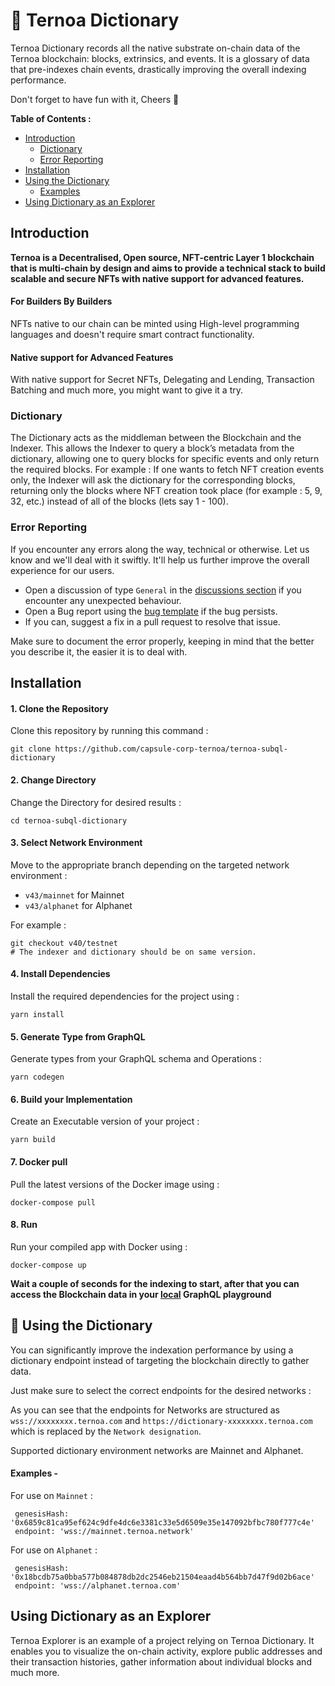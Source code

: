 # 🚚 Ternoa Dictionary 

Ternoa Dictionary records all the native substrate on-chain data of the Ternoa blockchain: blocks, extrinsics, and events. It is a glossary of data that pre-indexes chain events, drastically improving the overall indexing performance.

Don't forget to have fun with it, Cheers 🍻

**Table of Contents :** 

- [Introduction](#introduction)
  - [Dictionary](#dictionary)
  - [Error Reporting](#error-reporting)
- [Installation](#installation)
- [Using the Dictionary](#using-the-dictionary)
  - [Examples](#examples)
- [Using Dictionary as an Explorer](#using-dictionary-as-an-explorer)


## Introduction

**Ternoa is a Decentralised, Open source, NFT-centric Layer 1 blockchain that is multi-chain by design and aims to provide a technical stack to build scalable and secure NFTs with native support for advanced features.**

#### For Builders By Builders

NFTs native to our chain can be minted using High-level programming languages and doesn't require smart contract functionality.

#### Native support for Advanced Features

With native support for Secret NFTs, Delegating and Lending, Transaction Batching and much more, you might want to give it a try.

### Dictionary

The Dictionary acts as the middleman between the Blockchain and the Indexer. This allows the Indexer to query a block’s metadata from the dictionary, allowing one to query blocks for specific events and only return the required blocks. For example : If one wants to fetch NFT creation events only, the Indexer will ask the dictionary for the corresponding blocks, returning only the blocks where NFT creation took place (for example : 5, 9, 32, etc.) instead of all of the blocks (lets say 1 - 100).

### Error Reporting

If you encounter any errors along the way, technical or otherwise. Let us know and we'll deal with it swiftly.
It'll help us further improve the overall experience for our users.

- Open a discussion of type `General` in the [discussions section](https://github.com/capsule-corp-ternoa/ternoa-subql-dictionary/discussions) if you encounter any unexpected behaviour.
- Open a Bug report using the [bug template](https://github.com/capsule-corp-ternoa/ternoa-subql-dictionary/issues/new) if the bug persists.
- If you can, suggest a fix in a pull request to resolve that issue.

Make sure to document the error properly, keeping in mind that the better you describe it, the easier it is to deal with.

##  Installation 

#### 1. Clone the Repository

Clone this repository by running this command :

```
git clone https://github.com/capsule-corp-ternoa/ternoa-subql-dictionary
```

#### 2. Change Directory

Change the Directory for desired results : 
```
cd ternoa-subql-dictionary
```

#### 3. Select Network Environment 

Move to the appropriate branch depending on the targeted network environment :

* `v43/mainnet` for Mainnet
* `v43/alphanet` for Alphanet

For example :

```
git checkout v40/testnet
# The indexer and dictionary should be on same version.
```

#### 4. Install Dependencies

Install the required dependencies for the project using :

```
yarn install
```
#### 5. Generate Type from GraphQL

Generate types from your GraphQL schema and Operations :

```
yarn codegen
```

#### 6. Build your Implementation

Create an Executable version of your project :
    
```
yarn build
```

#### 7. Docker pull

Pull the latest versions of the Docker image using :

```
docker-compose pull
```

#### 8. Run 

Run your compiled app with Docker using :

```
docker-compose up
```

**Wait a couple of seconds for the indexing to start, after that you can access the Blockchain data in your [local](http://localhost:3000/) GraphQL playground**


## 🤯 Using the Dictionary

You can significantly improve the indexation performance by using a dictionary endpoint instead of targeting the blockchain directly to gather data.

Just make sure to select the correct endpoints for the desired networks :

As you can see that the endpoints for Networks are structured as `wss://xxxxxxxx.ternoa.com` and `https://dictionary-xxxxxxxx.ternoa.com` which is replaced by the `Network designation`.

Supported dictionary environment networks are Mainnet and Alphanet.

#### Examples -

For use on `Mainnet` :
```
 genesisHash: '0x6859c81ca95ef624c9dfe4dc6e3381c33e5d6509e35e147092bfbc780f777c4e'
 endpoint: 'wss://mainnet.ternoa.network'
```

For use on `Alphanet` :
```
 genesisHash: '0x18bcdb75a0bba577b084878db2dc2546eb21504eaad4b564bb7d47f9d02b6ace'
 endpoint: 'wss://alphanet.ternoa.com'
```

## Using Dictionary as an Explorer

Ternoa Explorer is an example of a project relying on Ternoa Dictionary. It enables you to visualize the on-chain activity, explore public addresses and their transaction histories, gather information about individual blocks and much more.